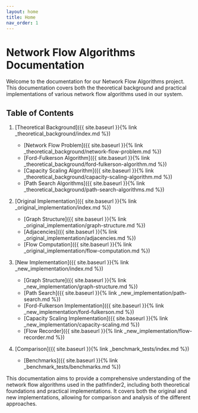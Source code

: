 ```yaml
---
layout: home
title: Home
nav_order: 1
---
```


# Network Flow Algorithms Documentation

Welcome to the documentation for our Network Flow Algorithms project. This documentation covers both the theoretical background and practical implementations of various network flow algorithms used in our system.

## Table of Contents

1. [Theoretical Background]({{ site.baseurl }}{% link _theoretical_background/index.md %})
   - [Network Flow Problem]({{ site.baseurl }}{% link _theoretical_background/network-flow-problem.md %})
   - [Ford-Fulkerson Algorithm]({{ site.baseurl }}{% link _theoretical_background/ford-fulkerson-algorithm.md %})
   - [Capacity Scaling Algorithm]({{ site.baseurl }}{% link _theoretical_background/capacity-scaling-algorithm.md %})
   - [Path Search Algorithms]({{ site.baseurl }}{% link _theoretical_background/path-search-algorithms.md %})

2. [Original Implementation]({{ site.baseurl }}{% link _original_implementation/index.md %})
   - [Graph Structure]({{ site.baseurl }}{% link _original_implementation/graph-structure.md %})
   - [Adjacencies]({{ site.baseurl }}{% link _original_implementation/adjacencies.md %})
   - [Flow Computation]({{ site.baseurl }}{% link _original_implementation/flow-computation.md %})

3. [New Implementation]({{ site.baseurl }}{% link _new_implementation/index.md %})
   - [Graph Structure]({{ site.baseurl }}{% link _new_implementation/graph-structure.md %})
   - [Path Search]({{ site.baseurl }}{% link _new_implementation/path-search.md %})
   - [Ford-Fulkerson Implementation]({{ site.baseurl }}{% link _new_implementation/ford-fulkerson.md %})
   - [Capacity Scaling Implementation]({{ site.baseurl }}{% link _new_implementation/capacity-scaling.md %})
   - [Flow Recorder]({{ site.baseurl }}{% link _new_implementation/flow-recorder.md %})

4. [Comparison]({{ site.baseurl }}{% link _benchmark_tests/index.md %})
   - [Benchmarks]({{ site.baseurl }}{% link _benchmark_tests/benchmarks.md %})

This documentation aims to provide a comprehensive understanding of the network flow algorithms used in the pathfinder2, including both theoretical foundations and practical implementations. It covers both the original and new implementations, allowing for comparison and analysis of the different approaches.